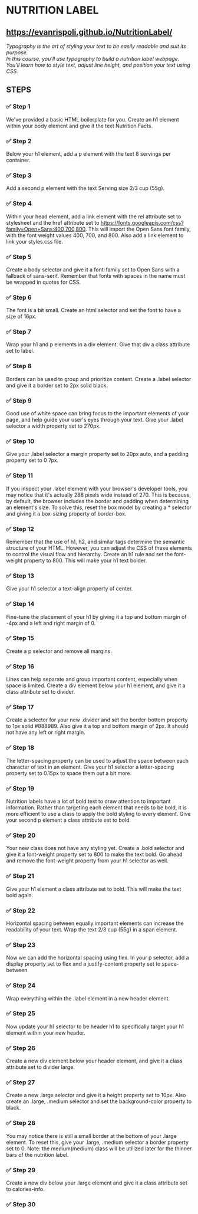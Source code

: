 # NUTRITION LABEL
## https://evanrispoli.github.io/NutritionLabel/

*Typography is the art of styling your text to be easily readable and suit its purpose.  
In this course, you'll use typography to build a nutrition label webpage. You'll learn how to style text, adjust line height, and position your text using CSS.*

## STEPS
### ✅ Step 1
We've provided a basic HTML boilerplate for you.
Create an h1 element within your body element and give it the text Nutrition Facts.
### ✅ Step 2
Below your h1 element, add a p element with the text 8 servings per container.
### ✅ Step 3
Add a second p element with the text Serving size 2/3 cup (55g).
### ✅ Step 4
Within your head element, add a link element with the rel attribute set to stylesheet and the href attribute set to https://fonts.googleapis.com/css?family=Open+Sans:400,700,800.
This will import the Open Sans font family, with the font weight values 400, 700, and 800.
Also add a link element to link your styles.css file.
### ✅ Step 5
Create a body selector and give it a font-family set to Open Sans with a fallback of sans-serif.
Remember that fonts with spaces in the name must be wrapped in quotes for CSS.
### ✅ Step 6
The font is a bit small. Create an html selector and set the font to have a size of 16px.
### ✅ Step 7
Wrap your h1 and p elements in a div element. Give that div a class attribute set to label.
### ✅ Step 8
Borders can be used to group and prioritize content.
Create a .label selector and give it a border set to 2px solid black.
### ✅ Step 9
Good use of white space can bring focus to the important elements of your page, and help guide your user's eyes through your text.
Give your .label selector a width property set to 270px.
### ✅ Step 10
Give your .label selector a margin property set to 20px auto, and a padding property set to 0 7px.  
### ✅ Step 11
If you inspect your .label element with your browser's developer tools, you may notice that it's actually 288 pixels wide instead of 270. This is because, by default, the browser includes the border and padding when determining an element's size.
To solve this, reset the box model by creating a * selector and giving it a box-sizing property of border-box.
### ✅ Step 12
Remember that the use of h1, h2, and similar tags determine the semantic structure of your HTML. However, you can adjust the CSS of these elements to control the visual flow and hierarchy.
Create an h1 rule and set the font-weight property to 800. This will make your h1 text bolder.
### ✅ Step 13
Give your h1 selector a text-align property of center.

### ✅ Step 14
Fine-tune the placement of your h1 by giving it a top and bottom margin of -4px and a left and right margin of 0.
### ✅ Step 15
Create a p selector and remove all margins.
### ✅ Step 16
Lines can help separate and group important content, especially when space is limited.
Create a div element below your h1 element, and give it a class attribute set to divider.
### ✅ Step 17
Create a selector for your new .divider and set the border-bottom property to 1px solid #888989. Also give it a top and bottom margin of 2px. It should not have any left or right margin.
### ✅ Step 18
The letter-spacing property can be used to adjust the space between each character of text in an element.
Give your h1 selector a letter-spacing property set to 0.15px to space them out a bit more.
### ✅ Step 19
Nutrition labels have a lot of bold text to draw attention to important information. Rather than targeting each element that needs to be bold, it is more efficient to use a class to apply the bold styling to every element.
Give your second p element a class attribute set to bold.
### ✅ Step 20
Your new class does not have any styling yet. Create a .bold selector and give it a font-weight property set to 800 to make the text bold.
Go ahead and remove the font-weight property from your h1 selector as well.
### ✅ Step 21
Give your h1 element a class attribute set to bold. This will make the text bold again.
### ✅ Step 22
Horizontal spacing between equally important elements can increase the readability of your text.
Wrap the text 2/3 cup (55g) in a span element.
### ✅ Step 23
Now we can add the horizontal spacing using flex. In your p selector, add a display property set to flex and a justify-content property set to space-between.
### ✅ Step 24
Wrap everything within the .label element in a new header element.
### ✅ Step 25
Now update your h1 selector to be header h1 to specifically target your h1 element within your new header.
### ✅ Step 26
Create a new div element below your header element, and give it a class attribute set to divider large.
### ✅ Step 27
Create a new .large selector and give it a height property set to 10px. Also create an .large, .medium selector and set the background-color property to black.
### ✅ Step 28
You may notice there is still a small border at the bottom of your .large element. To reset this, give your .large, .medium selector a border property set to 0.
Note: the medium(medium) class will be utilized later for the thinner bars of the nutrition label.
### ✅ Step 29
Create a new div below your .large element and give it a class attribute set to calories-info.
### ✅ Step 30